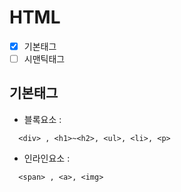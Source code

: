# HTML
- [x] 기본태그
- [ ] 시맨틱태그

## 기본태그 
+ 블록요소 :
```
  <div> , <h1>~<h2>, <ul>, <li>, <p>
```
+ 인라인요소 :
```
  <span> , <a>, <img> 
```
